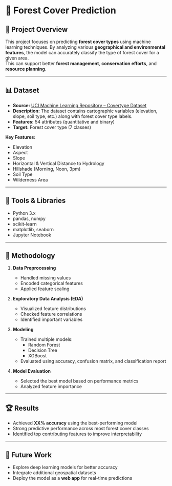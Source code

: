 # 🌲 Forest Cover Prediction

## 📌 Project Overview
This project focuses on predicting **forest cover types** using machine learning techniques. By analyzing various **geographical and environmental features**, the model can accurately classify the type of forest cover for a given area.  
This can support better **forest management**, **conservation efforts**, and **resource planning**.

---

## 📊 Dataset
- **Source:** [UCI Machine Learning Repository – Covertype Dataset](https://archive.ics.uci.edu/ml/datasets/covertype)  
- **Description:** The dataset contains cartographic variables (elevation, slope, soil type, etc.) along with forest cover type labels.  
- **Features:** 54 attributes (quantitative and binary)  
- **Target:** Forest cover type (7 classes)

**Key Features:**
- Elevation  
- Aspect  
- Slope  
- Horizontal & Vertical Distance to Hydrology  
- Hillshade (Morning, Noon, 3pm)  
- Soil Type  
- Wilderness Area  

---

## 🧰 Tools & Libraries
- Python 3.x  
- pandas, numpy  
- scikit-learn  
- matplotlib, seaborn  
- Jupyter Notebook

---

## 🧠 Methodology
1. **Data Preprocessing**
   - Handled missing values
   - Encoded categorical features
   - Applied feature scaling

2. **Exploratory Data Analysis (EDA)**
   - Visualized feature distributions
   - Checked feature correlations
   - Identified important variables

3. **Modeling**
   - Trained multiple models:
     - Random Forest
     - Decision Tree
     - XGBoost
   - Evaluated using accuracy, confusion matrix, and classification report

4. **Model Evaluation**
   - Selected the best model based on performance metrics
   - Analyzed feature importance

---

## 🏆 Results
- Achieved **XX% accuracy** using the best-performing model  
- Strong predictive performance across most forest cover classes  
- Identified top contributing features to improve interpretability

---

## 🚀 Future Work
- Explore deep learning models for better accuracy  
- Integrate additional geospatial datasets  
- Deploy the model as a **web app** for real-time predictions
